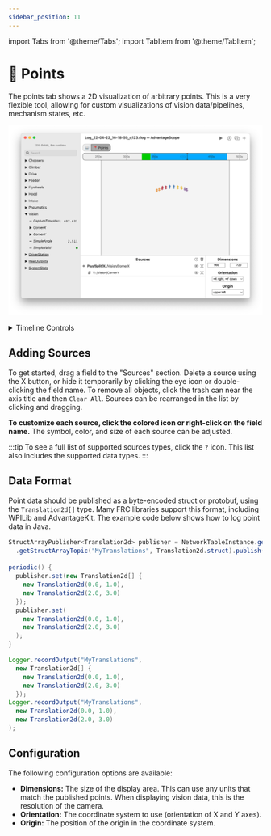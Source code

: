 ```yaml
---
sidebar_position: 11
---
```


import Tabs from '@theme/Tabs';
import TabItem from '@theme/TabItem';

# 📍 Points

The points tab shows a 2D visualization of arbitrary points. This is a very flexible tool, allowing for custom visualizations of vision data/pipelines, mechanism states, etc.

![Point tab example](./img/points-1.png)

<details>
<summary>Timeline Controls</summary>

The timeline is used to control playback and visualization. Clicking on the timeline selects a time, and right-clicking deselects it. The selected time is synchronized across all tabs, making it easy to quickly find this location in other views.

The green sections of the timeline indicate when the robot is autonomous, and the blue sections indicate when the robot is teleoperated.

To zoom, place the cursor over the timeline and scroll up or down. A range can also be selecting by clicking and dragging while holding `Shift`. Move left and right by scrolling horizontally (on supported devices), or by clicking and dragging on the timeline. When connected live, scrolling to the left unlocks from the current time, and scrolling all the way to the right locks to the current time again.

![Timeline](./img/timeline.png)

</details>

## Adding Sources

To get started, drag a field to the "Sources" section. Delete a source using the X button, or hide it temporarily by clicking the eye icon or double-clicking the field name. To remove all objects, click the trash can near the axis title and then `Clear All`. Sources can be rearranged in the list by clicking and dragging.

**To customize each source, click the colored icon or right-click on the field name.** The symbol, color, and size of each source can be adjusted.

:::tip
To see a full list of supported sources types, click the `?` icon. This list also includes the supported data types.
:::

## Data Format

Point data should be published as a byte-encoded struct or protobuf, using the `Translation2d[]` type. Many FRC libraries support this format, including WPILib and AdvantageKit. The example code below shows how to log point data in Java.

<Tabs groupId="library">
<TabItem value="wpilib" label="WPILib" default>

```java
StructArrayPublisher<Translation2d> publisher = NetworkTableInstance.getDefault()
  .getStructArrayTopic("MyTranslations", Translation2d.struct).publish();

periodic() {
  publisher.set(new Translation2d[] {
    new Translation2d(0.0, 1.0),
    new Translation2d(2.0, 3.0)
  });
  publisher.set(
    new Translation2d(0.0, 1.0),
    new Translation2d(2.0, 3.0)
  );
}
```

</TabItem>
<TabItem value="advantagekit" label="AdvantageKit">

```java
Logger.recordOutput("MyTranslations",
  new Translation2d[] {
    new Translation2d(0.0, 1.0),
    new Translation2d(2.0, 3.0)
  });
Logger.recordOutput("MyTranslations",
  new Translation2d(0.0, 1.0),
  new Translation2d(2.0, 3.0)
);
```

</TabItem>
</Tabs>

## Configuration

The following configuration options are available:

- **Dimensions:** The size of the display area. This can use any units that match the published points. When displaying vision data, this is the resolution of the camera.
- **Orientation:** The coordinate system to use (orientation of X and Y axes).
- **Origin:** The position of the origin in the coordinate system.
